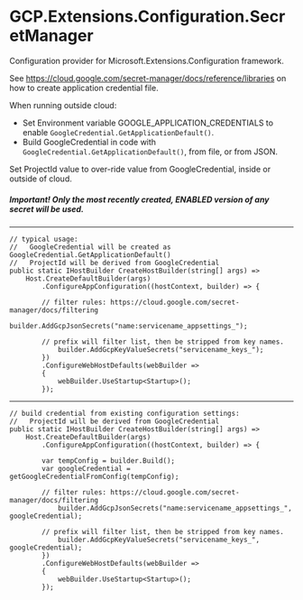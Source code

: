 # GCP.Extensions.Configuration.SecretManager

Configuration provider for Microsoft.Extensions.Configuration framework.

See https://cloud.google.com/secret-manager/docs/reference/libraries on how to create application credential file.

When running outside cloud:
 - Set Environment variable GOOGLE_APPLICATION_CREDENTIALS to enable `GoogleCredential.GetApplicationDefault()`.
 - Build GoogleCredential in code with `GoogleCredential.GetApplicationDefault()`, from file, or from JSON.

Set ProjectId value to over-ride value from GoogleCredential, inside or outside of cloud.

##### Important! Only the most recently created, ENABLED version of any secret will be used.

---
```
// typical usage:
//   GoogleCredential will be created as GoogleCredential.GetApplicationDefault()
//   ProjectId will be derived from GoogleCredential
public static IHostBuilder CreateHostBuilder(string[] args) =>
    Host.CreateDefaultBuilder(args)
        .ConfigureAppConfiguration((hostContext, builder) => {

        // filter rules: https://cloud.google.com/secret-manager/docs/filtering
            builder.AddGcpJsonSecrets("name:servicename_appsettings_");

        // prefix will filter list, then be stripped from key names.
            builder.AddGcpKeyValueSecrets("servicename_keys_");
        })
        .ConfigureWebHostDefaults(webBuilder =>
        {
            webBuilder.UseStartup<Startup>();
        });

```
---
```
// build credential from existing configuration settings:
//   ProjectId will be derived from GoogleCredential
public static IHostBuilder CreateHostBuilder(string[] args) =>
    Host.CreateDefaultBuilder(args)
        .ConfigureAppConfiguration((hostContext, builder) => {

        var tempConfig = builder.Build();
        var googleCredential = getGoogleCredentialFromConfig(tempConfig);

        // filter rules: https://cloud.google.com/secret-manager/docs/filtering
            builder.AddGcpJsonSecrets("name:servicename_appsettings_", googleCredential);

        // prefix will filter list, then be stripped from key names.
            builder.AddGcpKeyValueSecrets("servicename_keys_", googleCredential);
        })
        .ConfigureWebHostDefaults(webBuilder =>
        {
            webBuilder.UseStartup<Startup>();
        });

```

